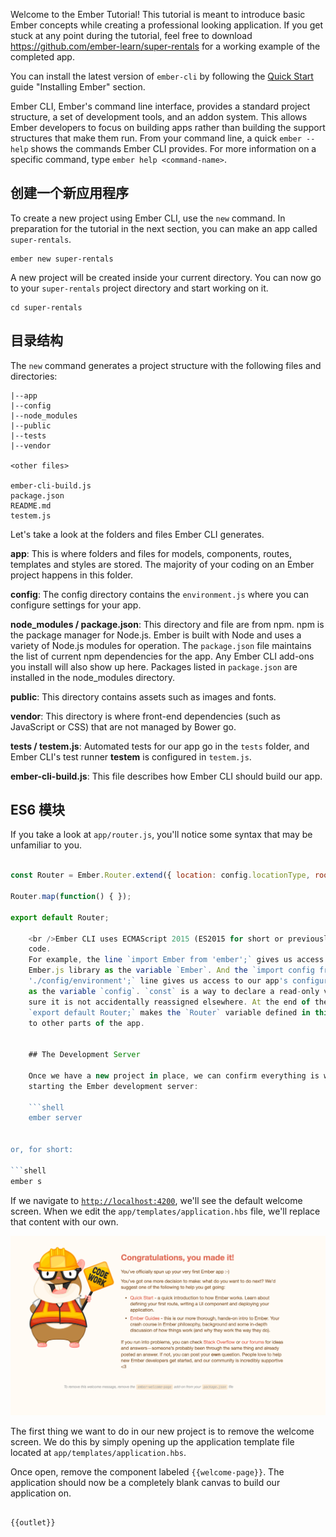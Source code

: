 Welcome to the Ember Tutorial! This tutorial is meant to introduce basic Ember concepts while creating a professional looking application. If you get stuck at any point during the tutorial, feel free to download <https://github.com/ember-learn/super-rentals> for a working example of the completed app.

You can install the latest version of `ember-cli` by following the [Quick Start](../../getting-started/quick-start/#toc_install-ember) guide "Installing Ember" section.

Ember CLI, Ember's command line interface, provides a standard project structure, a set of development tools, and an addon system. This allows Ember developers to focus on building apps rather than building the support structures that make them run. From your command line, a quick `ember --help` shows the commands Ember CLI provides. For more information on a specific command, type `ember help <command-name>`.

## 创建一个新应用程序

To create a new project using Ember CLI, use the `new` command. In preparation for the tutorial in the next section, you can make an app called `super-rentals`.

```shell
ember new super-rentals
```

A new project will be created inside your current directory. You can now go to your `super-rentals` project directory and start working on it.

```shell
cd super-rentals
```

## 目录结构

The `new` command generates a project structure with the following files and directories:

```text
|--app
|--config
|--node_modules
|--public
|--tests
|--vendor

<other files>

ember-cli-build.js
package.json
README.md
testem.js
```

Let's take a look at the folders and files Ember CLI generates.

**app**: This is where folders and files for models, components, routes, templates and styles are stored. The majority of your coding on an Ember project happens in this folder.

**config**: The config directory contains the `environment.js` where you can configure settings for your app.

**node_modules / package.json**: This directory and file are from npm. npm is the package manager for Node.js. Ember is built with Node and uses a variety of Node.js modules for operation. The `package.json` file maintains the list of current npm dependencies for the app. Any Ember CLI add-ons you install will also show up here. Packages listed in `package.json` are installed in the node_modules directory.

**public**: This directory contains assets such as images and fonts.

**vendor**: This directory is where front-end dependencies (such as JavaScript or CSS) that are not managed by Bower go.

**tests / testem.js**: Automated tests for our app go in the `tests` folder, and Ember CLI's test runner **testem** is configured in `testem.js`.

**ember-cli-build.js**: This file describes how Ember CLI should build our app.

## ES6 模块

If you take a look at `app/router.js`, you'll notice some syntax that may be unfamiliar to you.

```app/router.js import Ember from 'ember'; import config from './config/environment';

const Router = Ember.Router.extend({ location: config.locationType, rootURL: config.rootURL });

Router.map(function() { });

export default Router;

    <br />Ember CLI uses ECMAScript 2015 (ES2015 for short or previously known as ES6) modules to organize application
    code.
    For example, the line `import Ember from 'ember';` gives us access to the actual
    Ember.js library as the variable `Ember`. And the `import config from
    './config/environment';` line gives us access to our app's configuration data
    as the variable `config`. `const` is a way to declare a read-only variable to make
    sure it is not accidentally reassigned elsewhere. At the end of the file,
    `export default Router;` makes the `Router` variable defined in this file available 
    to other parts of the app.
    
    
    ## The Development Server
    
    Once we have a new project in place, we can confirm everything is working by
    starting the Ember development server:
    
    ```shell
    ember server
    

or, for short:

```shell
ember s
```

If we navigate to [`http://localhost:4200`](http://localhost:4200), we'll see the default welcome screen. When we edit the `app/templates/application.hbs` file, we'll replace that content with our own.

![default welcome screen](../../images/ember-cli/default-welcome-page.png)

The first thing we want to do in our new project is to remove the welcome screen. We do this by simply opening up the application template file located at `app/templates/application.hbs`.

Once open, remove the component labeled `{{welcome-page}}`. The application should now be a completely blank canvas to build our application on.

```app/templates/application.hbs{-1,-2,-3} {{!-- The following component displays Ember's default welcome message. --}} {{welcome-page}} {{!-- Feel free to remove this! --}}

{{outlet}}

```